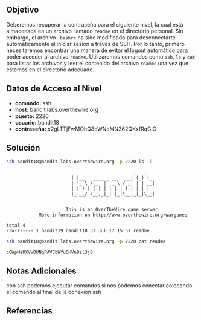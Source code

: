 ## Objetivo
Deberemos recuperar la contraseña para el siguiente nivel, la cual está almacenada en un archivo llamado `readme` en el directorio personal. Sin embargo, el archivo `.bashrc` ha sido modificado para desconectarte automáticamente al iniciar sesión a través de SSH. Por lo tanto, primero necesitaremos encontrar una manera de evitar el logout automático para poder acceder al archivo `readme`. Utilizaremos comandos como `ssh`, `ls` y `cat` para listar los archivos y leer el contenido del archivo `readme` una vez que estemos en el directorio adecuado.

## Datos de Acceso al Nivel
- **comando:** ssh
- **host:** bandit.labs.overthewire.org
- **puerto:** 2220
- **usuario:** bandit18
- **contraseña:** x2gLTTjFwMOhQ8oWNbMN362QKxfRqGlO

## Solución
```bash
ssh bandit18@bandit.labs.overthewire.org -p 2220 ls -l
```
```text
                         _                     _ _ _   
                        | |__   __ _ _ __   __| (_) |_ 
                        | '_ \ / _` | '_ \ / _` | | __|
                        | |_) | (_| | | | | (_| | | |_ 
                        |_.__/ \__,_|_| |_|\__,_|_|\__|
                                                       

                      This is an OverTheWire game server. 
            More information on http://www.overthewire.org/wargames

total 4
-rw-r----- 1 bandit19 bandit18 33 Jul 17 15:57 readme
```
```bash
ssh bandit18@bandit.labs.overthewire.org -p 2220 cat readme
```
```text
cGWpMaKXVwDUNgPAVJbWYuGHVn9zl3j8
```

## Notas Adicionales
con ssh podemos ejecutar comandos si nos podemos conectar colocando el comando al final de la conexión ssh

## Referencias